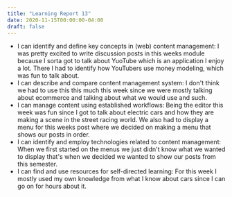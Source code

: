 ```yaml
---
title: "Learning Report 13"
date: 2020-11-15T00:00:00-04:00
draft: false
---
```


* I can identify and define key concepts in (web) content management:
I was pretty excited to write discussion posts in this weeks module because I sorta got to talk about YuoTube which is an application I enjoy a lot. There I had to identify how YouTubers use money modeling, which was fun to talk about.
* I can describe and compare content management system:
I don't think we had to use this this much this week since we were mostly talking about ecommerce and talking about what we would use and such.
* I can manage content using established workflows:
Being the editor this week was fun since I got to talk about electric cars and how they are making a scene in the street racing world. We also had to display a menu for this weeks post where we decided on making a menu that shows our posts in order.
* I can identify and employ technologies related to content management: 
When we first started on the menus we just didn't know what we wanted to display that's when we decided we wanted to show our posts from this semester.
* I can find and use resources for self-directed learning:
For this week I mostly used my own knowledge from what I know about cars since I can go on for hours about it. 
